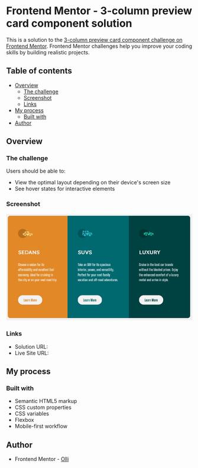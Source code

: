 # Frontend Mentor - 3-column preview card component solution

This is a solution to the [3-column preview card component challenge on Frontend Mentor](https://www.frontendmentor.io/challenges/3column-preview-card-component-pH92eAR2-). Frontend Mentor challenges help you improve your coding skills by building realistic projects.

## Table of contents

- [Overview](#overview)
  - [The challenge](#the-challenge)
  - [Screenshot](#screenshot)
  - [Links](#links)
- [My process](#my-process)
  - [Built with](#built-with)
- [Author](#author)

## Overview

### The challenge

Users should be able to:

- View the optimal layout depending on their device's screen size
- See hover states for interactive elements

### Screenshot

![](./images/project-screenshot.jpg)

### Links

- Solution URL:
- Live Site URL:

## My process

### Built with

- Semantic HTML5 markup
- CSS custom properties
- CSS variables
- Flexbox
- Mobile-first workflow

## Author

- Frontend Mentor - [Olli](https://www.frontendmentor.io/profile/Olli1989)
